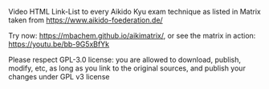 Video HTML Link-List to every Aikido Kyu exam technique as listed in Matrix taken from https://www.aikido-foederation.de/

Try now: https://mbachem.github.io/aikimatrix/, or see the matrix in action: https://youtu.be/bb-9G5xBfYk

Please respect GPL-3.0 license: you are allowed to download, publish, modify, etc, as long as you link to the original sources, and publish your changes under GPL v3 license
